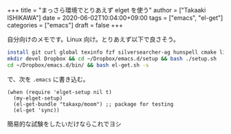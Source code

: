 +++
title = "まっさら環境でとりあえず elget を使う"
author = ["Takaaki ISHIKAWA"]
date = 2020-06-02T10:04:00+09:00
tags = ["emacs", "el-get"]
categories = ["emacs"]
draft = false
+++

自分向けのメモです。Linux 向け。とりあえず以下で良さそう。

```sh
install git curl global texinfo fzf silversearcher-ag hunspell cmake libgnutls28-dev
mkdir devel Dropbox && cd ~/Dropbox/emacs.d/setup && bash ./setup.sh
cd ~/Dropbox/emacs.d/bin/ && bash el-get.sh -s
```

で、次を `.emacs` に書き込む。

```emacs-lisp
(when (require 'elget-setup nil t)
  (my-elget-setup)
  (el-get-bundle "takaxp/moom") ;; package for testing
  (el-get 'sync))
```

簡易的な試験をしたいだけならこれでヨシ
